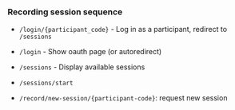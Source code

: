 ### Recording session sequence

 - `/login/{participant_code}` - Log in as a participant, redirect to `/sessions`
 - `/login` - Show oauth page (or autoredirect)
 - `/sessions` - Display available sessions
 - `/sessions/start`
 
 - `/record/new-session/{participant-code}`: request new session